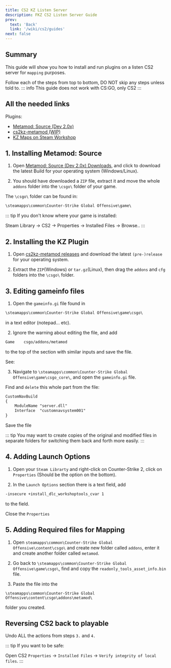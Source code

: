 ```yaml
---
title: CS2 KZ Listen Server
description: FKZ CS2 Listen Server Guide 
prev: 
  text: 'Back'
  link: '/wiki/cs2/guides'
next: false
---
```


## Summary

This guide will show you how to install and run plugins on a listen CS2 server for `mapping` purposes.

Follow each of the steps from top to bottom, DO NOT skip any steps unless told to.
::: info
This guide does not work with CS:GO, only CS2
:::

## All the needed links

Plugins:

- [Metamod: Source (Dev 2.0x)](https://www.sourcemm.net/downloads.php/?branch=master)
- [cs2kz-metamod (WIP)](https://github.com/KZGlobalTeam/cs2kz-metamod)
- [KZ Maps on Steam Workshop](https://steamcommunity.com/workshop/browse/?appid=730&searchtext=kz_)

## 1. Installing Metamod: Source

1. Open [Metamod: Source (Dev 2.0x) Downloads](https://www.sourcemm.net/downloads.php/?branch=master), and click to download the latest Build for your operating system (Windows/Linux).

2. You should have downloaded a `ZIP` file, extract it and move the whole `addons` folder into the `\csgo\` folder of your game.

The `\csgo\` folder can be found in:

```txt
\steamapps\common\Counter-Strike Global Offensive\game\
```

::: tip
If you don't know where your game is installed:

Steam Library -> CS2 -> Properties -> Installed Files -> Browse..
:::

## 2. Installing the KZ Plugin

1. Open [cs2kz-metamod releases](https://github.com/KZGlobalTeam/cs2kz-metamod/releases) and download the latest `(pre-)release` for your operating system.

2. Extract the `ZIP`(Windows) or `tar.gz`(Linux), then drag the `addons` and `cfg` folders into the `\csgo\` folder.

## 3. Editing gameinfo files

1. Open the `gameinfo.gi` file found in

```txt
\steamapps\common\Counter-Strike Global Offensive\game\csgo\
```

 in a text editor (notepad... etc).

2. Ignore the warning about editing the file, and add

```txt
Game    csgo/addons/metamod
```

to the top of the section with similar inputs and save the file.

See:<vImageViewer src="https://files.femboy.kz/web//images/gameinfo.png" alt="Example image" :inline="true"/> 

3. Navigate to `\steamapps\common\Counter-Strike Global Offensive\game\csgo_core\`, and open the `gameinfo.gi` file.

Find and `delete` this whole part from the file:

```txt
CustomNavBuild
{
    ModuleName "server.dll"
    Interface  "customnavsystem001"
}
```

Save the file

::: tip
You may want to create copies of the original and modified files in separate folders for switching them back and forth more easily.
:::

## 4. Adding Launch Options

1. Open your `Steam Librarty` and right-click on Counter-Strike 2, click on `Properties` (Should be the option on the bottom).

2. In the `Launch Options` section there is a text field, add

```txt
-insecure +install_dlc_workshoptools_cvar 1
```

to the field.

Close the `Properties`

## 5. Adding Required files for Mapping

1. Open `steamapps\common\Counter-Strike Global Offensive\content\csgo\` and create new folder called `addons`, enter it and create another folder called `metamod`.

2. Go back to `\steamapps\common\Counter-Strike Global Offensive\game\csgo\`, find and copy the `readonly_tools_asset_info.bin` file.

3. Paste the file into the

`\steamapps\common\Counter-Strike Global Offensive\content\csgo\addons\metamod\`

 folder you created.

## Reversing CS2 back to playable

Undo ALL the actions from steps `3.` and `4.`

::: tip
If you want to be safe:

Open CS2 `Properties` -> `Installed Files` -> `Verify integrity of local files`.
:::
